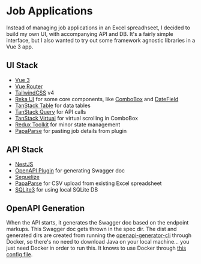 # Job Applications

Instead of managing job applications in an Excel spreadhseet, I decided to build my own UI, with accompanying API and DB.  It's a fairly simple interface, but I also wanted to try out some framework agnostic libraries in a Vue 3 app.

## UI Stack
- [Vue 3](https://vuejs.org/)
- [Vue Router](https://router.vuejs.org/)
- [TailwindCSS](https://tailwindcss.com/) v4
- [Reka UI](https://reka-ui.com/) for some core components, like [ComboBox](https://reka-ui.com/docs/components/combobox#combobox) and [DateField](https://reka-ui.com/docs/components/date-picker)
- [TanStack Table](https://tanstack.com/table/v8/docs/framework/vue/vue-table) for data tables
- [TanStack Query](https://tanstack.com/query/v5/docs/framework/vue/overview) for API calls
- [TanStack Virtual](https://tanstack.com/virtual/latest/docs/introduction) for virtual scrolling in ComboBox
- [Redux Toolkit](https://vue-redux.js.org/introduction/getting-started) for minor state management
- [PapaParse](https://www.papaparse.com/) for pasting job details from plugin

## API Stack
- [NestJS](https://docs.nestjs.com/)
- [OpenAPI Plugin](https://docs.nestjs.com/openapi/introduction) for generating Swagger doc
- [Sequelize](https://sequelize.org/docs/v6/getting-started/)
- [PapaParse](https://www.papaparse.com/) for CSV upload from existing Excel spreadsheet
- [SQLite3](https://www.npmjs.com/package/sqlite3) for using local SQLite DB

## OpenAPI Generation
When the API starts, it generates the Swagger doc based on the endpoint markups.  This Swagger doc gets thrown in the spec dir.  The dist and generated dirs are created from running the [openapi-generator-cli](https://www.npmjs.com/package/@openapitools/openapi-generator-cli) through Docker, so there's no need to download Java on your local machine... you just need Docker in order to run this.  It knows to use Docker through [this config file](https://github.com/incutonez/jobs/blob/main/packages/spec/openapitools.json#L6).
